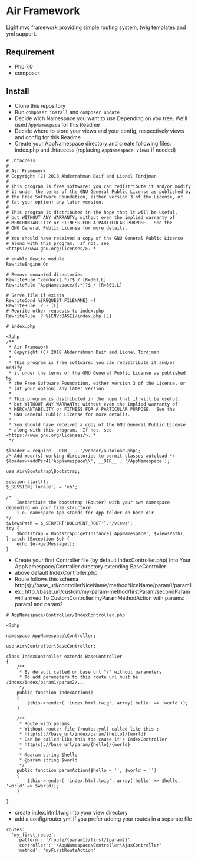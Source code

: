 # Air Framework
Light mvc framework providing simple routing system, twig templates and yml support.

Requirement
-----------
* Php 7.0
* composer

Install
---------
* Clone this repository
* Run `composer install` and `composer update`
* Decide wich Namespace you want to use Depending on you tree. We'll used `AppNamespace` for this Readme
* Decide where to store your views and your config, respectively views and config for this Readme
* Create your AppNamespace directory and create following files: index.php and .htaccess (replacing `AppNamespace`, `views` if needed) 
```
# .htaccess
#
# Air Framework
# Copyright (C) 2018 Abderrahman Daif and Lionel Tordjman
#
# This program is free software: you can redistribute it and/or modify
# it under the terms of the GNU General Public License as published by
# the Free Software Foundation, either version 3 of the License, or
# (at your option) any later version.
#
# This program is distributed in the hope that it will be useful,
# but WITHOUT ANY WARRANTY; without even the implied warranty of
# MERCHANTABILITY or FITNESS FOR A PARTICULAR PURPOSE.  See the
# GNU General Public License for more details.
#
# You should have received a copy of the GNU General Public License
# along with this program.  If not, see <https://www.gnu.org/licenses/>. *

# enable Rewite module
RewriteEngine On

# Remove unwanted directories
RewriteRule ^vendor/(.*)?$ / [R=301,L]
RewriteRule ^AppNamespace/(.*)?$ / [R=301,L]

# Serve file if exists
RewriteCond %{REQUEST_FILENAME} -f
RewriteRule .? - [L]
# Rewrite other requests to index.php
RewriteRule .? %{ENV:BASE}/index.php [L]
```
```
# index.php

<?php
/**
 * Air Framework
 * Copyright (C) 2018 Abderrahman Daif and Lionel Tordjman
 *
 * This program is free software: you can redistribute it and/or modify
 * it under the terms of the GNU General Public License as published by
 * the Free Software Foundation, either version 3 of the License, or
 * (at your option) any later version.
 *
 * This program is distributed in the hope that it will be useful,
 * but WITHOUT ANY WARRANTY; without even the implied warranty of
 * MERCHANTABILITY or FITNESS FOR A PARTICULAR PURPOSE.  See the
 * GNU General Public License for more details.
 *
 * You should have received a copy of the GNU General Public License
 * along with this program.  If not, see <https://www.gnu.org/licenses/>. *
 */
 
$loader = require __DIR__ . '/vendor/autoload.php';
/* Add Your(s) working directories to permit classes autoload */
$loader->addPsr4('AppNamespace\\', __DIR__ . '/AppNamespace');

use Air\Bootstrap\Bootstrap;

session_start();
$_SESSION['locale'] = 'en';

/*
    Instantiate the bootstrap (Router) with your own namespace depending on your file structure
    i.e. namespace App stands for App folder on base dir
*/
$viewsPath = $_SERVER['DOCUMENT_ROOT'].'/views';
try {
    $bootstrap = Bootstrap::getInstance('AppNamespace', $viewsPath);
} catch (Exception $e) {
    echo $e->getMessage();
}
```
* Create your first Controller file (by default IndexController.php) Into Your AppNamespace/Controller directory extending BaseController
* above default IndexController.php
* Route follows this schema http(s)://base_url/controllerNiceName/methodNiceName/param1/param1
* ex : http://base_url/custom/my-param-method/firstParam/secondParam will arrived To CustomController:myParamMethodAction with params: param1 and param2 
```
# AppNamespace/Controller/IndexController.php

<?php

namespace AppNamespace\Controller;

use Air\Controller\BaseController;

class IndexController extends BaseController
{
	/**
	 * By default called on base url "/" without parameters
     * To add parameters to this route url must be /index/index/param1/param2/...
	 */
	public function indexAction()
	{
		$this->render( 'index.html.twig', array('hello' => 'world'));
	}

	/**
	 * Route with params
     * Without router file (routes.yml) called like this :
     * http(s)://base_url/index/param/{hello}/{world}
     * Can be called like this too cause it's IndexController
     * http(s)://base_url/param/{hello}/{world}
     *
	 * @param string $hello
	 * @param string $world
	 */
	public function paramAction($hello = '', $world = '')
	{
		$this->render( 'index.html.twig', array('hello' => $hello, 'world' => $world));
	}

}
```
* create index.html.twig into your view directory
* add a config/router.yml if you prefer adding your routes in a separate file
```
routes:
  'my_first_route':
    'pattern': '/route/{param1}/first/{param2}'
    'controller': '\AppNamespace\Controller\AjaxController'
    'method': 'myFirstRouteAction'
```
